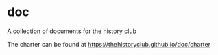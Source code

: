 # doc
A collection of documents for the history club<p>
The charter can be found at https://thehistoryclub.github.io/doc/charter
